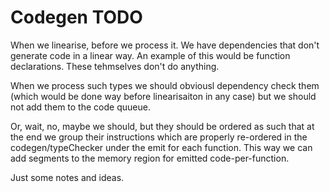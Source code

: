 Codegen TODO
============


When we linearise, before we process it. We have dependencies that don't
generate code in a linear way. An example of this would be function declarations.
These tehmselves don't do anything.

When we process such types we should obviousl dependency check them (which would be done
way before linearisaiton in any case) but we should not add them to the code quueue.

Or, wait, no, maybe we should, but they should be ordered as such that at the end we
group their instructions which are properly re-ordered in the codegen/typeChecker
under the emit for each function. This way we can add segments to the memory region for emitted code-per-function.



Just some notes and ideas.